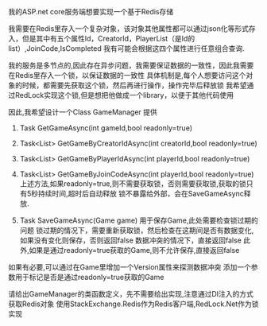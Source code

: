 我的ASP.net core服务端想要实现一个基于Redis存储

我需要在Redis里存入一个复杂对象，该对象其他属性都可以通过json化等形式存入，但是其中有五个属性Id，CreatorId，PlayerList（是Id的list）,JoinCode,IsCompleted
我有可能会根据这四个属性进行任意组合查询.

我的服务是多节点的,因此存在异步问题，我需要保证数据的一致性，因此我需要在Redis里存入一个锁，以保证数据的一致性
具体机制是,每个人想要访问这个对象的时候，都需要先获取这个锁，然后再进行操作，操作完毕后释放锁
我希望通过RedLock实现这个锁,但是想把他做成一个library，以便于其他代码使用

因此,我希望设计一个Class GameManager
提供
1. Task<Game> GetGameAsync(int gameId,bool readonly=true)
2. Task<List<Game>> GetGameByCreatorIdAsync(int creatorId,bool readonly=true)
3. Task<List<Game>> GetGameByPlayerIdAsync(int playerId,bool readonly=true)
3. Task<List<Game>> GetGameByJoinCodeAsync(int playerId,bool readonly=true)
上述方法,如果readonly=true,则不需要获取锁，否则需要获取锁,获取的锁只有5秒持续时间,超时后自动释放
锁不暴露给外部，会在SaveGameAsync释放.

2. Task<bool> SaveGameAsync(Game game)
用于保存Game,此处需要检查锁过期的问题
锁过期的情况下，需要重新获取锁，然后检查在这期间是否有数据变化,如果没有变化则保存，否则返回false
数据冲突的情况下，直接返回false
此外,如果是通过readonly=true获取的Game,则不允许保存,直接返回false

如果有必要,可以通过在Game里增加一个Version属性来探测数据冲突
添加一个参数用于标记是否是通过readonly=true获取的Game

请给出GameManager的类函数定义，先不需要给出实现,注意通过DI注入的方式获取Redis对象
使用StackExchange.Redis作为Redis客户端,RedLock.Net作为锁实现
